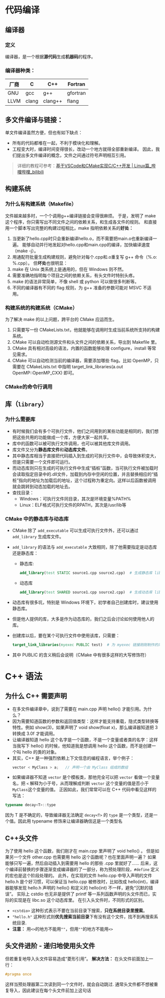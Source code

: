 # 代码编译
## **编译器**
### 定义
编译器，是一个根据**源代码**生成**机器码**的程序。

### 编译器种类：
| 厂商 | C     | C++     | Fortran  |
| ---- | ----- | ------- | -------- |
| GNU  | gcc   | g++     | gfortran |
| LLVM | clang | clang++ | flang    |
## **多文件编译与链接：**
单文件编译虽然方便，但也有如下缺点：
- 所有的代码都堆在一起，不利于模块化和理解。
- 工程变大时，编译时间变得很长，改动一个地方就得全部重新编译。
因此，我们提出多文件编译的概念，文件之间通过符号声明相互引用。
> 详细的教程可参考：[基于VSCode和CMake实现C/C++开发 | Linux篇_哔哩哔哩_bilibili](https://www.bilibili.com/video/BV1fy4y1b7TC/?spm_id_from=333.337.search-card.all.click&vd_source=8e43b8da5e07eef6f57edcd950d3b1d3)

## **构建系统**
### 为什么有构建系统（Makefile）

文件越来越多时，一个个调用g++编译链接会变得很麻烦。
于是，发明了 make 这个程序，你只需写出不同文件之间的依赖关系，和生成各文件的规则。
和直接用一个脚本写出完整的构建过程相比，make 指明依赖关系的**好处：**
1. 当更新了hello.cpp时只会重新编译hello.o，而不需要把main.o也重新编译一遍。
能够自动并行地发起对hello.cpp和main.cpp的编译，加快编译速度（make -j）。
2. 用通配符批量生成构建规则，避免针对每个.cpp和.o重复写 g++ 命令（%.o: %.cpp）。
但**坏处**也很明显：
1. make 在 Unix 类系统上是通用的，但在 Windows 则不然。
2. 需要准确地指明每个项目之间的依赖关系，有头文件时特别头疼。
3. make 的语法非常简单，不像 shell 或 python 可以做很多判断等。
4. 不同的编译器有不同的 flag 规则，为 g++ 准备的参数可能对 MSVC 不适用。

### 构建系统的构建系统（CMake）

为了解决 make 的以上问题，跨平台的 CMake 应运而生。
1. 只需要写一份 CMakeLists.txt，他就能够在调用时生成当前系统所支持的构建系统。
1. CMake 可以自动检测源文件和头文件之间的依赖关系，导出到 Makefile 里。
1. CMake 具有相对高级的语法，内置的函数能够处理 configure，install 等常见需求。
1. CMake 可以自动检测当前的编译器，需要添加哪些 flag。比如 OpenMP，只需要在 CMakeLists.txt 中指明 target_link_libraries(a.out OpenMP::OpenMP_CXX) 即可。

### CMake的命令行调用

## **库（`library`）**

### 为什么需要库

- 有时候我们会有多个可执行文件，他们之间用到的某些功能是相同的，我们想把这些共用的功能做成一个库，方便大家一起共享。
- 库中的函数可以被可执行文件调用，也可以被其他库文件调用。
- 库文件又分为**静态库文件**和**动态库文件**。
- 其中静态库相当于直接把代码插入到生成的可执行文件中，会导致体积变大，但是只需要一个文件即可运行。
- 而动态库则只在生成的可执行文件中生成“插桩”函数，当可执行文件被加载时会读取指定目录中的.dll文件，加载到内存中空闲的位置，并且替换相应的“插桩”指向的地址为加载后的地址，这个过程称为重定向。这样以后函数被调用就会跳转到动态加载的地址去。
- 查找目录：
	- Windows：可执行文件同目录，其次是环境变量%PATH%
	- Linux：ELF格式可执行文件的RPATH，其次是/usr/lib等

### CMake 中的静态库与动态库

 - CMake 除了 `add_executable` 可以生成可执行文件外，还可以通过 `add_library` 生成库文件。
 - `add_library` 的语法与 `add_executable` 大致相同，除了他需要指定是动态库还是静态库：
	- 静态库:	 
	  ``` cmake
	  add_library(test STATIC source1.cpp source2.cpp)  # 生成静态库 libtest.a
	  ```
	- 动态库
	  ``` cmake
	  add_library(test SHARED source1.cpp source2.cpp)  # 生成动态库 libtest.so
	  ```
- 动态库有很多坑，特别是 Windows 环境下，初学者自己创建库时，建议使用静态库。
- 但是他人提供的库，大多是作为动态库的，我们之后会讨论如何使用他人的库。
- 创建库以后，要在某个可执行文件中使用该库，只需要：
	``` cmake
	target_link_libraries(myexec PUBLIC test)  # 为 myexec 链接刚刚制作的库 libtest.a
	```
	
- 其中 PUBLIC 的含义稍后会说明（CMake 中有很多这样的大写修饰符）
# C++ 语法
## **为什么 C++ 需要声明**
- 在多文件编译章中，说到了需要在 main.cpp 声明 hello() 才能引用。为什么？
- 因为需要知道函数的参数和返回值类型：这样才能支持重载，隐式类型转换等特性。例如 show(3)，如果声明了 void show(float x)，那么编译器知道把 3 转换成 3.0f 才能调用。
- 让编译器知道 hello 这个名字是一个函数，不是一个变量或者类的名字：这样当我写下 hello() 的时候，他知道我是想调用 hello 这个函数，而不是创建一个叫 hello 的类的对象。
- 其实，C++ 是一种强烈依赖上下文信息的编程语言，举个例子：
	```cpp
	vector < MyClass > a;   // 声明一个由 MyClass 组成的数组
	```
- 如果编译器不知道 `vector` 是个模板类，那他完全可以把 `vector` 看做一个变量名，把 `<` 解释为小于号，从而理解成判断 `vector` 这个变量的值是否小于`MyClass`这个变量的值。
正因如此，我们常常可以在 C++ 代码中看见这样的写法：
```cpp
typename decay<T>::type
```
因为 T 是不确定的，导致编译器无法确定 `decay<T>` 的 `type` 是一个类型，还是一个值。因此用 typename 修饰来让编译器确信这是一个类型名

## **C++头文件**

为了使用 hello 这个函数，我们刚才在 main.cpp 里声明了 void hello() 。
但是如果另一个文件 other.cpp 也需要用 hello 这个函数呢？也在里面声明一遍？
如果能够只写一遍，然后自动插入到需要用 hello 的那些 .cpp 里就好了……
后来，这个编译前替换的步骤逐渐变成编译器的了一部分，称为预处理阶段，`#define` 定义的宏也是这个阶段处理的。
此外，在实现的文件 hello.cpp 中导入声明的文件 hello.h 是个好习惯，可以保证当 hello.cpp 被修改时，比如改成 hello(int)，编译器能够发现 hello.h 声明的 hello() 和定义的 hello(int) 不一样，避免“沉默的错误”。
实际上 cstdio 也无非是提供了 printf 等一系列函数声明的头文件而已，实际的实现是在 libc.so 这个动态库里。
在引入头文件时，不同形式的区别。
- `<cstdio>` 这种形式表示不要在当前目录下搜索，**只在系统目录里搜索**。
- `"hello.h"` 这种形式则**优先搜索当前目录**下有没有这个文件，找不到再搜索系统目录.
- **注意：** 用`<>`的地方不能用`""`，但用`""`的地方不能用`<>`

## **头文件进阶 - 递归地使用头文件**

但若重复地导入头文件容易造成“菱形引用”。
**解决方法：**
在头文件前面加上一行：
```cpp
#pragma once
```

这样当预处理器第二次读到同一个文件时，就会自动跳过.
通常头文件都不想被重复导入，因此建议在每个头文件前加上这句话

